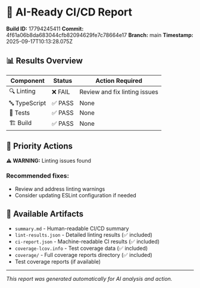# 🤖 AI-Ready CI/CD Report

**Build ID:** 17794245411
**Commit:** 4f61a06b8da683044cfb82094629fe7c78664e17
**Branch:** main
**Timestamp:** 2025-09-17T10:13:28.075Z

## 📊 Results Overview

| Component | Status | Action Required |
|-----------|---------|----------------|
| 🔍 Linting | ❌ FAIL | Review and fix linting issues |
| 🔤 TypeScript | ✅ PASS | None |
| 🧪 Tests | ✅ PASS | None |
| 🏗️ Build | ✅ PASS | None |

## 🎯 Priority Actions

**⚠️ WARNING:** Linting issues found

### Recommended fixes:
- Review and address linting warnings
- Consider updating ESLint configuration if needed

## 📁 Available Artifacts

- `summary.md` - Human-readable CI/CD summary  
- `lint-results.json` - Detailed linting results (✅ included)
- `ci-report.json` - Machine-readable CI results (✅ included)
- `coverage-lcov.info` - Test coverage data (✅ included)
- `coverage/` - Full coverage reports directory (✅ included)
- Test coverage reports (if available)

---
*This report was generated automatically for AI analysis and action.*
